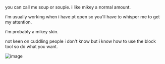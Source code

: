 you can call me soup or soupie.
i like mikey a normal amount.

i'm usually working when i have pt open so you'll have to whisper me to get my attention.

i'm probably a mikey skin.

not keen on cuddling people i don't know but i know how to use the block tool so do what you want.

![image](https://imgur.com/89rePOv.gif)

<!--
**maisoupie/maisoupie** is a ✨ _special_ ✨ repository because its `README.md` (this file) appears on your GitHub profile.

Here are some ideas to get you started:

- 🔭 I’m currently working on ...
- 🌱 I’m currently learning ...
- 👯 I’m looking to collaborate on ...
- 🤔 I’m looking for help with ...
- 💬 Ask me about ...
- 📫 How to reach me: ...
- 😄 Pronouns: ...
- ⚡ Fun fact: ...
-->
